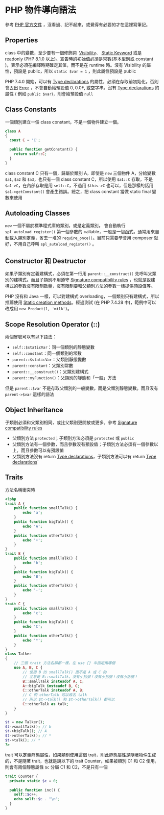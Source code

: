 # PHP 物件導向語法

參考 [PHP 官方文件](https://www.php.net/manual/en/language.oop5.php) ，沒看過、記不起來，或覺得有必要的才在這裡寫筆記。

## Properties
class 中的變數，至少要有一個修飾詞  [Visibility](https://www.php.net/manual/en/language.oop5.visibility.php)、 [Static Keyword](https://www.php.net/manual/en/language.oop5.static.php) 或是 [readonly](https://www.php.net/manual/en/language.oop5.properties.php#language.oop5.properties.readonly-properties) (PHP 8.1.0 以上)。宣告時的初始值必須是常數(基本型別或 constant )，表示必須在編譯時期確定其值，而不是在 runtime 時。沒有 Visibility 的屬性，預設是 public，所以 `static $var = 1` ，則此屬性預設是 public

PHP 7.4.0 開始，可以有 [Type declarations](https://www.php.net/manual/en/language.types.declarations.php#language.types.declarations) 的屬性，必須在存取前初始化，否則會丟出 [Error](https://www.php.net/manual/en/class.error.php) ，不會自動給預設值 0, 0.0F, 或空字串。沒有  [Type declarations](https://www.php.net/manual/en/language.types.declarations.php#language.types.declarations) 的屬性 ( 例如 `public $var`)，則會給預設值 `null`

## Class Constants

一個類別建立一個 class constant，不是一個物件建立一個。

``` php
class A
{
  const C = 'C';
  
  public function getConstant() {
    return self::C;
  }
}
```

class constant C 只有一個，歸屬於類別 A，即使是 `new` 三個物件 A，分給變數 `$a1`, `$a2` 和 `$a3`，也只有一個 class constant C，所以使用 `$a1::C` 存取，不是 `$a1->C`，在內部存取是用 `self::C`，不過用 `$this->C` 也可以，但是那樣的話用 `$a1->getConstant()` 會產生錯誤。總之，把 class constant 當做 static final 變數來使用

## Autoloading Classes

`new` 一個不屬於標準程式庫的類別，或是定義類別， 會自動執行 `spl_autoload_register()` 第一個參數的 callable，一般是一個函式。通常用來自動載入類別定義，省去一堆的 `require_once()`。目前只需要學會用 composer 就好，不用自己呼叫 `spl_autoload_register()` 。

## Constructor 和 Destructor

如果子類別有定義建構式，必須在第一行用 `parent::__construct()` 先呼叫父類別的建構式。而且子類別不用遵守 [Signature compatibility rules](https://www.php.net/manual/en/language.oop5.basic.php#language.oop.lsp) ，也就是說建構式的參數沒有限制數量，沒有限制要和父類別方法的參數一樣提供預設值等。

PHP 沒有和 Java 一樣，可以對建構式 overloading，一個類別只有建構式，所以推薦使用 [Static creation methods](https://www.php.net/manual/en/language.oop5.decon.php#language.oop5.decon.constructor.static)。經過測試 (在 PHP 7.4.28 中)，範例中可以改成用 `new Product(1, 'milk')`。

## Scope Resolution Operator (::)

兩個冒號可以有以下語法：

- `self::$staticVar`：同一個類別的靜態變數
- `self::constant`：同一個類別的常數
- `parent::$staticVar`：父類別靜態變數
- `parent::constant`：父類別常數
- `parent::__construct()`：父類別建構式
- `parent::myFunction()`：父類別的靜態和「一般」方法

但是 `parent::$var` 不是存取父類別的一般變數，而是父類別靜態變數。而且沒有 `parent->$var` 這樣的語法

## Object Inheritance

子類別必須和父類別相同，或比父類別更開放或更多。參考 [Signature compatibility rules](https://www.php.net/manual/en/language.oop5.basic.php#language.oop.lsp)

- 父類別方法 `protected`；子類別方法必須是 `protected` 或 `public`
- 父類別方法有一個參數，而且參數沒有預設值；子類別方法必須有一個參數以上，而且參數可以有預設值
- 父類別方法沒有 return  [Type declarations](https://www.php.net/manual/en/language.types.declarations.php#language.types.declarations)，子類別方法可以有 return  [Type declarations](https://www.php.net/manual/en/language.types.declarations.php#language.types.declarations)`

## Traits
方法名稱衝突時

``` php
<?php
trait A {
    public function smallTalk() {
        echo 'a';
    }
    public function bigTalk() {
        echo 'A';
    }
    public function otherTalk() {
        echo '+';
    }
}
trait B {
    public function smallTalk() {
        echo 'b';
    }
    public function bigTalk() {
        echo 'B';
    }
    public function otherTalk() {
        echo '-';
    }
}
trait C {
    public function smallTalk() {
        echo 'c';
    }
    public function bigTalk() {
        echo 'C';
    }
    public function otherTalk() {
        echo '*';
    }
}
class Talker
{
    // 三個 trait 方法名稱都一樣，在 use {} 中指定用哪個
    use A, B, C {
        // 使用 B 的 smallTalk() 而不是 A 或 C 的
        // 注意是 B::smallTalk，沒有小括號！沒有小括號！沒有小括號！
        B::smallTalk insteadof A, C;
        A::bigTalk insteadof B, C;
        C::otherTalk insteadof A, B;
        // C 的 otherTalk 可以改名 talk
        // 所以 $t->talk() 和 $t->otherTalk() 都可以
        C::otherTalk as talk;
    }
}

$t = new Talker();
$t->smallTalk(); // b
$t->bigTalk(); // A
$t->otherTalk(); // *
$t->talk(); // *
?>
```

trait 可以定義靜態屬性，如果類別使用這個 trait，則此靜態屬性是隨著物件生成的，不是隨著 trait，也就是說以下的 trait Counter，如果被類別 C1 和 C2 使用，則會有兩個靜態屬性 `$c` 分屬 C1 和 C2，不是只有一個

``` php
trait Counter {
  private static $c = 0;
  
  public function inc() {
    self::$c++;
    echo self::$c . "\n";
  }
}
```